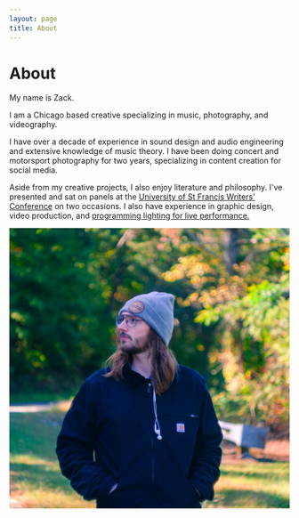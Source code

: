 ```yaml
---
layout: page
title: About
---
```

# About


My name is Zack.

I am a Chicago based creative specializing in music, photography, and videography.

I have over a decade of experience in sound design and audio engineering and extensive knowledge of music theory. I have been doing concert and motorsport photography for two years, specializing in content creation for social media.

Aside from my creative projects, I also enjoy literature and philosophy. I've presented and sat on panels at the [University of St Francis Writers' Conference](https://www.stfrancis.edu/sfwc/) on two occasions. I also have experience in graphic design, video production, and [programming lighting for live performance.](https://www.youtube.com/watch?v=veyInHEq7WU)

![](/assets/images/zack%20from%20tonepainting.jpg)
